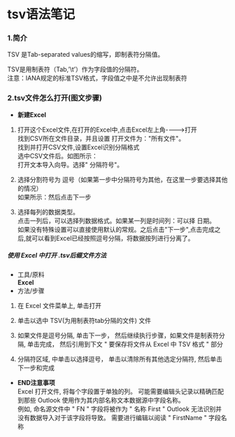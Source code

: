 # tsv语法笔记
### 1.简介
TSV 是Tab-separated values的缩写，即制表符分隔值。  
 
TSV是用制表符（Tab,’\t’）作为字段值的分隔符。  
注意：IANA规定的标准TSV格式，字段值之中是不允许出现制表符

### 2.tsv文件怎么打开(图文步骤)
* **新建Excel**   
1. 打开这个Excel文件,在打开的Excel中,点击Excel左上角---->打开  
找到CSV所在文件目录，并且设置 打开文件为："所有文件"。  
找到并打开CSV文件,设置Excel识别分隔格式  
选中CSV文件后。如图所示：  
打开文本导入向导。选择" 分隔符号"。 
2. 选择分割符号为 逗号（如果第一步中分隔符号为其他，在这里一步要选择其他的情况）  
如果所示：然后点击下一步  
  
3. 选择每列的数据类型。  
点击一列后，可以选择列数据格式。如果某一列是时间列：可以择 日期。  
如果没有特殊设置可以直接使用默认的常规。之后点击"下一步",点击完成之后,就可以看到Excel已经按照逗号分隔，将数据按列进行分离了。


##### 使用 Excel 中打开 .tsv后缀文件方法

* 工具/原料  
**Excel**  
* 方法/步骤  
1. 在 Excel 文件菜单上, 单击打开

2. 单击以选中 TSV(为用制表符tab分隔的文件) 文件

3. 如果文件是逗号分隔, 单击下一步， 然后继续执行步骤，如果文件是制表符分隔, 单击完成， 然后引用到下文 " 要保存将文件从 Excel 中 TSV 格式 " 部分

4. 分隔符区域, 中单击以选择逗号， 单击以清除所有其他选定分隔符, 然后单击下一步和完成

* **END注意事项**  
Excel 打开文件, 将每个字段置于单独的列。 可能需要编辑头记录以精确匹配到那些 Outlook 使用作为其内部名称文本数据源中字段名称。   
例如, 命名源文件中 " FN " 字段将被作为 " 名称 First " Outlook 无法识别并没有数据导入对于该字段将导致。 需要进行编辑以阅读 " FirstName " 字段名称
